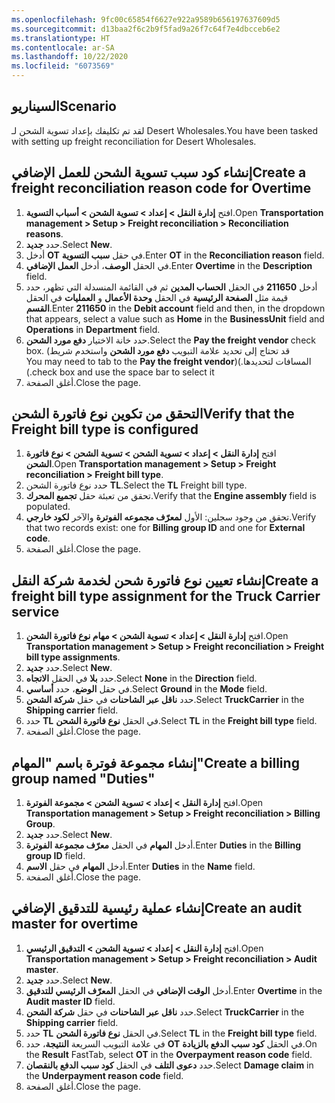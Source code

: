 ```yaml
---
ms.openlocfilehash: 9fc00c65854f6627e922a9589b656197637609d5
ms.sourcegitcommit: d13baa2f6c2b9f5fad9a26f7c64f7e4dbcceb6e2
ms.translationtype: HT
ms.contentlocale: ar-SA
ms.lasthandoff: 10/22/2020
ms.locfileid: "6073569"
---
```

## <a name="scenario"></a><span data-ttu-id="77fc5-101">السيناريو</span><span class="sxs-lookup"><span data-stu-id="77fc5-101">Scenario</span></span>

<span data-ttu-id="77fc5-102">لقد تم تكليفك بإعداد تسوية الشحن لـ Desert Wholesales.</span><span class="sxs-lookup"><span data-stu-id="77fc5-102">You have been tasked with setting up freight reconciliation for Desert Wholesales.</span></span>

## <a name="create-a-freight-reconciliation-reason-code-for-overtime"></a><span data-ttu-id="77fc5-103">إنشاء كود سبب تسوية الشحن للعمل الإضافي</span><span class="sxs-lookup"><span data-stu-id="77fc5-103">Create a freight reconciliation reason code for Overtime</span></span>

1.  <span data-ttu-id="77fc5-104">افتح **إدارة النقل > إعداد > تسوية الشحن > أسباب التسوية**.</span><span class="sxs-lookup"><span data-stu-id="77fc5-104">Open **Transportation management > Setup > Freight reconciliation > Reconciliation reasons**.</span></span>
2.  <span data-ttu-id="77fc5-105">حدد **جديد**.</span><span class="sxs-lookup"><span data-stu-id="77fc5-105">Select **New**.</span></span>
3.  <span data-ttu-id="77fc5-106">أدخل **OT** في حقل **سبب التسوية**.</span><span class="sxs-lookup"><span data-stu-id="77fc5-106">Enter **OT** in the **Reconciliation reason** field.</span></span>
4.  <span data-ttu-id="77fc5-107">في الحقل **الوصف**، أدخل **‏‫العمل الإضافي‬**.</span><span class="sxs-lookup"><span data-stu-id="77fc5-107">Enter **Overtime** in the **Description** field.</span></span>
5.  <span data-ttu-id="77fc5-108">أدخل **211650** في الحقل **الحساب المدين** ثم في القائمة المنسدلة التي تظهر، حدد قيمة مثل **الصفحة الرئيسية** في الحقل **وحدة الأعمال** و **العمليات** في الحقل **القسم**.</span><span class="sxs-lookup"><span data-stu-id="77fc5-108">Enter **211650** in the **Debit account** field and then, in the dropdown that appears, select a value such as **Home** in the **BusinessUnit** field and **Operations** in **Department** field.</span></span>
6.  <span data-ttu-id="77fc5-109">حدد خانة الاختيار **دفع مورد الشحن**.</span><span class="sxs-lookup"><span data-stu-id="77fc5-109">Select the **Pay the freight vendor** check box.</span></span> <span data-ttu-id="77fc5-110">(قد تحتاج إلى تحديد علامة التبويب **‬‏‫دفع مورد الشحن** واستخدم شريط المسافات لتحديدها.)</span><span class="sxs-lookup"><span data-stu-id="77fc5-110">(You may need to tab to the **Pay the freight vendor** check box and use the space bar to select it.)</span></span>
7.  <span data-ttu-id="77fc5-111">أغلق الصفحة.</span><span class="sxs-lookup"><span data-stu-id="77fc5-111">Close the page.</span></span>

## <a name="verify-that-the-freight-bill-type-is-configured"></a><span data-ttu-id="77fc5-112">التحقق من تكوين نوع فاتورة الشحن</span><span class="sxs-lookup"><span data-stu-id="77fc5-112">Verify that the Freight bill type is configured</span></span> 

1.  <span data-ttu-id="77fc5-113">افتح **إدارة النقل > إعداد > تسوية الشحن > تسوية الشحن > نوع فاتورة الشحن**.</span><span class="sxs-lookup"><span data-stu-id="77fc5-113">Open **Transportation management > Setup > Freight reconciliation > Freight bill type**.</span></span>
2.  <span data-ttu-id="77fc5-114">حدد نوع فاتورة الشحن **TL**.</span><span class="sxs-lookup"><span data-stu-id="77fc5-114">Select the **TL** Freight bill type.</span></span>
3.  <span data-ttu-id="77fc5-115">تحقق من تعبئة حقل **تجميع المحرك**.</span><span class="sxs-lookup"><span data-stu-id="77fc5-115">Verify that the **Engine assembly** field is populated.</span></span>
4.  <span data-ttu-id="77fc5-116">تحقق من وجود سجلين: الأول **لمعرّف مجموعه الفوترة** والآخر **لكود خارجي**.</span><span class="sxs-lookup"><span data-stu-id="77fc5-116">Verify that two records exist: one for **Billing group ID** and one for **External code**.</span></span>
5.  <span data-ttu-id="77fc5-117">أغلق الصفحة.</span><span class="sxs-lookup"><span data-stu-id="77fc5-117">Close the page.</span></span>

## <a name="create-a-freight-bill-type-assignment-for-the-truck-carrier-service"></a><span data-ttu-id="77fc5-118">إنشاء تعيين نوع فاتورة شحن لخدمة شركة النقل‬</span><span class="sxs-lookup"><span data-stu-id="77fc5-118">Create a freight bill type assignment for the Truck Carrier service</span></span>

1.  <span data-ttu-id="77fc5-119">افتح **إدارة النقل > إعداد > تسوية الشحن > مهام نوع فاتورة الشحن**.</span><span class="sxs-lookup"><span data-stu-id="77fc5-119">Open **Transportation management > Setup > Freight reconciliation > Freight bill type assignments**.</span></span>
2.  <span data-ttu-id="77fc5-120">حدد **جديد**.</span><span class="sxs-lookup"><span data-stu-id="77fc5-120">Select **New**.</span></span>
3.  <span data-ttu-id="77fc5-121">حدد **بلا‬** في الحقل **الاتجاه**.</span><span class="sxs-lookup"><span data-stu-id="77fc5-121">Select **None** in the **Direction** field.</span></span>
4.  <span data-ttu-id="77fc5-122">في حقل **الوضع‬**، حدد **أساسي**.</span><span class="sxs-lookup"><span data-stu-id="77fc5-122">Select **Ground** in the **Mode** field.</span></span>
5.  <span data-ttu-id="77fc5-123">حدد **ناقل عبر الشاحنات** في حقل **شركة الشحن**.</span><span class="sxs-lookup"><span data-stu-id="77fc5-123">Select **TruckCarrier** in the **Shipping carrier** field.</span></span>
6.  <span data-ttu-id="77fc5-124">حدد **TL** في الحقل **نوع فاتورة الشحن**.</span><span class="sxs-lookup"><span data-stu-id="77fc5-124">Select **TL** in the **Freight bill type** field.</span></span>
7.  <span data-ttu-id="77fc5-125">أغلق الصفحة.</span><span class="sxs-lookup"><span data-stu-id="77fc5-125">Close the page.</span></span>

## <a name="create-a-billing-group-named-duties"></a><span data-ttu-id="77fc5-126">إنشاء مجموعة فوترة باسم "المهام"</span><span class="sxs-lookup"><span data-stu-id="77fc5-126">Create a billing group named "Duties"</span></span>

1.  <span data-ttu-id="77fc5-127">افتح **إدارة النقل > إعداد > تسوية الشحن > مجموعة الفوترة**.</span><span class="sxs-lookup"><span data-stu-id="77fc5-127">Open **Transportation management > Setup > Freight reconciliation > Billing Group**.</span></span>
2.  <span data-ttu-id="77fc5-128">حدد **جديد**.</span><span class="sxs-lookup"><span data-stu-id="77fc5-128">Select **New**.</span></span>
3.  <span data-ttu-id="77fc5-129">أدخل **المهام** في الحقل **معرّف مجموعة الفوترة**.</span><span class="sxs-lookup"><span data-stu-id="77fc5-129">Enter **Duties** in the **Billing group ID** field.</span></span>
4.  <span data-ttu-id="77fc5-130">أدخل **المهام** في حقل **الاسم**.</span><span class="sxs-lookup"><span data-stu-id="77fc5-130">Enter **Duties** in the **Name** field.</span></span>
5.  <span data-ttu-id="77fc5-131">أغلق الصفحة.</span><span class="sxs-lookup"><span data-stu-id="77fc5-131">Close the page.</span></span>

## <a name="create-an-audit-master-for-overtime"></a><span data-ttu-id="77fc5-132">إنشاء عملية رئيسية للتدقيق الإضافي</span><span class="sxs-lookup"><span data-stu-id="77fc5-132">Create an audit master for overtime</span></span>

1.  <span data-ttu-id="77fc5-133">افتح **إدارة النقل > إعداد > تسوية الشحن > التدقيق الرئيسي**.</span><span class="sxs-lookup"><span data-stu-id="77fc5-133">Open **Transportation management > Setup > Freight reconciliation > Audit master**.</span></span>
2.  <span data-ttu-id="77fc5-134">حدد **جديد**.</span><span class="sxs-lookup"><span data-stu-id="77fc5-134">Select **New**.</span></span>
3.  <span data-ttu-id="77fc5-135">أدخل **الوقت الإضافي** في الحقل **المعرّف الرئيسي للتدقيق**.</span><span class="sxs-lookup"><span data-stu-id="77fc5-135">Enter **Overtime** in the **Audit master ID** field.</span></span>
4.  <span data-ttu-id="77fc5-136">حدد **ناقل عبر الشاحنات** في حقل **شركة الشحن**.</span><span class="sxs-lookup"><span data-stu-id="77fc5-136">Select **TruckCarrier** in the **Shipping carrier** field.</span></span>
5.  <span data-ttu-id="77fc5-137">حدد **TL** في الحقل **نوع فاتورة الشحن**.</span><span class="sxs-lookup"><span data-stu-id="77fc5-137">Select **TL** in the **Freight bill type** field.</span></span>
6.  <span data-ttu-id="77fc5-138">في علامة التبويب السريعة **النتيجة**، حدد **OT** في الحقل **كود سبب الدفع بالزيادة**.</span><span class="sxs-lookup"><span data-stu-id="77fc5-138">On the **Result** FastTab, select **OT** in the **Overpayment reason code** field.</span></span>
7.  <span data-ttu-id="77fc5-139">حدد **دعوى التلف** في الحقل **كود سبب الدفع بالنقصان**.</span><span class="sxs-lookup"><span data-stu-id="77fc5-139">Select **Damage claim** in the **Underpayment reason code** field.</span></span>
8.  <span data-ttu-id="77fc5-140">أغلق الصفحة.</span><span class="sxs-lookup"><span data-stu-id="77fc5-140">Close the page.</span></span>

